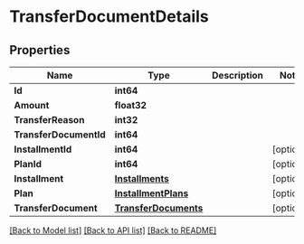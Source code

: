 # TransferDocumentDetails

## Properties

Name | Type | Description | Notes
------------ | ------------- | ------------- | -------------
**Id** | **int64** |  | 
**Amount** | **float32** |  | 
**TransferReason** | **int32** |  | 
**TransferDocumentId** | **int64** |  | 
**InstallmentId** | **int64** |  | [optional] 
**PlanId** | **int64** |  | [optional] 
**Installment** | [**Installments**](Installments.md) |  | [optional] 
**Plan** | [**InstallmentPlans**](InstallmentPlans.md) |  | [optional] 
**TransferDocument** | [**TransferDocuments**](TransferDocuments.md) |  | [optional] 

[[Back to Model list]](../README.md#documentation-for-models) [[Back to API list]](../README.md#documentation-for-api-endpoints) [[Back to README]](../README.md)


